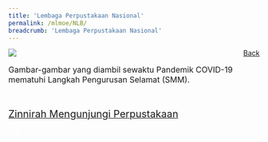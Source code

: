 ```yaml
---
title: 'Lembaga Perpustakaan Nasional'
permalink: /mlmoe/NLB/
breadcrumb: 'Lembaga Perpustakaan Nasional'
---
```

<!-- Global site tag (gtag.js) - Google Ads: 726049306 -->
<script async src="https://www.googletagmanager.com/gtag/js?id=AW-726049306"></script>
<script>
  window.dataLayer = window.dataLayer || [];
  function gtag(){dataLayer.push(arguments);}
  gtag('js', new Date());

  gtag('config', 'AW-726049306');
</script>
<a href="/exhibits/Pameran- Bahasa- Melayu-Malay-Language-Exhibitions-e/Community-Partners/" style="float:right;">Back</a>
 <img src="/images/MTLS2021-NLB_ML_Final.jpg"> <br/>
 <p style="font-size:16px;">Gambar-gambar yang diambil sewaktu Pandemik COVID-19 mematuhi Langkah Pengurusan Selamat (SMM).</p><br/>
 
 <a href=" https://nlb.ap.panopto.com/Panopto/Pages/Embed.aspx?id=717901bd-6576-4bd3-995e-ad88002f04b7&autoplay=false&offerviewer=true&showtitle=true&showbrand=false&captions=false&interactivity=all " target="_blank"><span style="font-size: 20px;">Zinnirah Mengunjungi Perpustakaan</span></a> <br/>

<div class="btntop"><a href="#top" style="text-decoration:none;"><span style="color:white"><b>Top</b></span></a></div>

